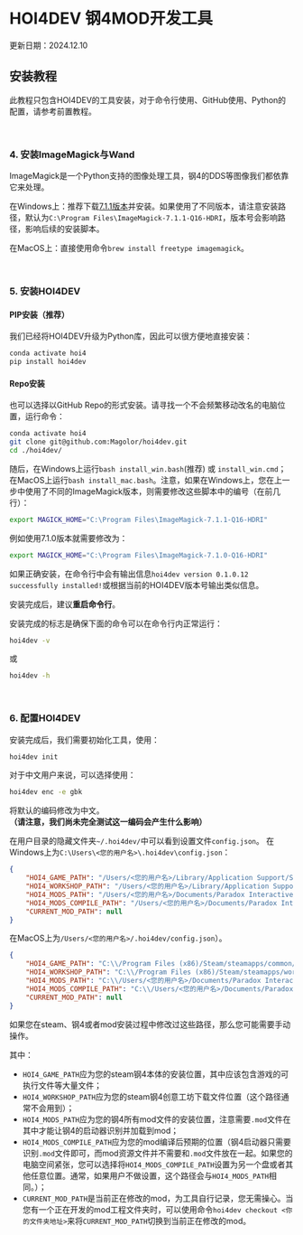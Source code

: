 # HOI4DEV 钢4MOD开发工具

更新日期：2024.12.10

## 安装教程

此教程只包含HOI4DEV的工具安装，对于命令行使用、GitHub使用、Python的配置，请参考前置教程。

<br/>

### 4. 安装ImageMagick与Wand

ImageMagick是一个Python支持的图像处理工具，钢4的DDS等图像我们都依靠它来处理。

在Windows上：推荐下载[7.1.1版本](https://imagemagick.org/archive/binaries/ImageMagick-7.1.1-41-Q16-HDRI-x64-dll.exe)并安装。如果使用了不同版本，请注意安装路径，默认为`C:\Program Files\ImageMagick-7.1.1-Q16-HDRI`，版本号会影响路径，影响后续的安装脚本。

在MacOS上：直接使用命令`brew install freetype imagemagick`。

<br/>

### 5. 安装HOI4DEV

#### PIP安装（推荐）

我们已经将HOI4DEV升级为Python库，因此可以很方便地直接安装：
```bash
conda activate hoi4
pip install hoi4dev
```

#### Repo安装

也可以选择以GitHub Repo的形式安装。请寻找一个不会频繁移动改名的电脑位置，运行命令：

```bash
conda activate hoi4
git clone git@github.com:Magolor/hoi4dev.git
cd ./hoi4dev/
```

随后，在Windows上运行`bash install_win.bash`(推荐) 或 `install_win.cmd`；在MacOS上运行`bash install_mac.bash`。注意，如果在Windows上，您在上一步中使用了不同的ImageMagick版本，则需要修改这些脚本中的编号（在前几行）：
```bash
export MAGICK_HOME="C:\Program Files\ImageMagick-7.1.1-Q16-HDRI"
```

例如使用7.1.0版本就需要修改为：
```bash
export MAGICK_HOME="C:\Program Files\ImageMagick-7.1.0-Q16-HDRI"
```

如果正确安装，在命令行中会有输出信息`hoi4dev version 0.1.0.12 successfully installed!`或根据当前的HOI4DEV版本号输出类似信息。

安装完成后，建议**重启命令行**。

安装完成的标志是确保下面的命令可以在命令行内正常运行：
```bash
hoi4dev -v
```
或
```bash
hoi4dev -h
```

<br/>

### 6. 配置HOI4DEV

安装完成后，我们需要初始化工具，使用：
```bash
hoi4dev init
```

对于中文用户来说，可以选择使用：
```bash
hoi4dev enc -e gbk
```
将默认的编码修改为中文。**（请注意，我们尚未完全测试这一编码会产生什么影响）**

在用户目录的隐藏文件夹`~/.hoi4dev/`中可以看到设置文件`config.json`。
在Windows上为`C:\Users\<您的用户名>\.hoi4dev\config.json`：
```json
{
    "HOI4_GAME_PATH": "/Users/<您的用户名>/Library/Application Support/Steam/steamapps/common/Hearts of Iron IV/",
    "HOI4_WORKSHOP_PATH": "/Users/<您的用户名>/Library/Application Support/Steam/steamapps/workshop/content/394360/",
    "HOI4_MODS_PATH": "/Users/<您的用户名>/Documents/Paradox Interactive/Hearts of Iron IV/mod/",
    "HOI4_MODS_COMPILE_PATH": "/Users/<您的用户名>/Documents/Paradox Interactive/Hearts of Iron IV/mod/",
    "CURRENT_MOD_PATH": null
}
```

在MacOS上为`/Users/<您的用户名>/.hoi4dev/config.json`）。
```json
{
    "HOI4_GAME_PATH": "C:\\/Program Files (x86)/Steam/steamapps/common/Hearts of Iron IV/",
    "HOI4_WORKSHOP_PATH": "C:\\/Program Files (x86)/Steam/steamapps/workshop/content/394360/",
    "HOI4_MODS_PATH": "C:\\/Users/<您的用户名>/Documents/Paradox Interactive/Hearts of Iron IV/mod/",
    "HOI4_MODS_COMPILE_PATH": "C:\\/Users/<您的用户名>/Documents/Paradox Interactive/Hearts of Iron IV/mod/",
    "CURRENT_MOD_PATH": null
}
```

如果您在steam、钢4或者mod安装过程中修改过这些路径，那么您可能需要手动操作。

其中：
- `HOI4_GAME_PATH`应为您的steam钢4本体的安装位置，其中应该包含游戏的可执行文件等大量文件；
- `HOI4_WORKSHOP_PATH`应为您的steam钢4创意工坊下载文件位置（这个路径通常不会用到）；
- `HOI4_MODS_PATH`应为您的钢4所有mod文件的安装位置，注意需要`.mod`文件在其中才能让钢4的启动器识别并加载到mod；
- `HOI4_MODS_COMPILE_PATH`应为您的mod编译后预期的位置（钢4启动器只需要识别`.mod`文件即可，而mod资源文件并不需要和`.mod`文件放在一起。如果您的电脑空间紧张，您可以选择将`HOI4_MODS_COMPILE_PATH`设置为另一个盘或者其他任意位置。通常，如果用户不做设置，这个路径会与`HOI4_MODS_PATH`相同。）；
- `CURRENT_MOD_PATH`是当前正在修改的mod，为工具自行记录，您无需操心。当您有一个正在开发的mod工程文件夹时，可以使用命令`hoi4dev checkout <你的文件夹地址>`来将`CURRENT_MOD_PATH`切换到当前正在修改的mod。